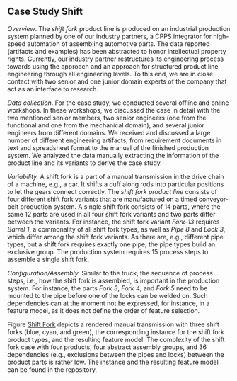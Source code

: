 Case Study Shift 
---------------------

*Overview*. The *shift fork* product line is produced on an industrial production
system planned by one of our industry partners, a CPPS integrator for
high-speed automation of assembling automotive parts. The data reported
(artifacts and examples) has been abstracted to honor intellectual
property rights. Currently, our industry partner restructures its
engineering process towards using the approach and an approach for
structured product line engineering through all engineering levels. To
this end, we are in close contact with two senior and one junior domain
experts of the company that act as an interface to research.

*Data collection*. For the case study, we conducted several offline and
online workshops. In these workshops, we discussed the case in detail
with the two mentioned senior members, two senior engineers (one from
the functional and one from the mechanical domain), and several junior
engineers from different domains. We received and discussed a large
number of different engineering artifacts, from requirement documents in
text and spreadsheet format to the manual of the finished production
system. We analyzed the data manually extracting the information of the
product line and its variants to derive the case study.

*Variability.* A shift fork is a part of a manual transmission in the
drive chain of a machine, e.g., a car. It shifts a cuff along rods into
particular positions to let the gears connect correctly. The *shift fork
product line* consists of four different shift fork variants that are
manufactured on a timed conveyor-belt production system. A single shift
fork consists of 14 parts, where the same 12 parts are used in all four
shift fork variants and two parts differ between the variants. For
instance, the shift fork variant *Fork-13* requires *Barrel 1*, a
commonality of all shift fork types, as well as *Pipe 8* and *Lock 3*,
which differ among the shift fork variants. As there are, e.g.,
different pipe types, but a shift fork requires exactly one pipe, the
pipe types build an exclusive group. The production system requires 15
process steps to assemble a single shift fork.

*Configuration/Assembly*. Similar to the truck, the sequence of process
steps, i.e., how the shift fork is assembled, is important in the
production system. For instance, the parts *Fork 3*, *Fork 4*, and *Fork
5* need to be mounted to the pipe before one of the locks can be welded
on. Such dependencies can at the moment not be expressed, for instance,
in a feature model, as it does not define the order of feature
selection.

Figure [Shift Fork](https://w.wiki/3DCf) depicts a rendered manual transmission with
three shift forks (blue, cyan, and green), the corresponding instance
for the shift fork product types, and the resulting feature model. The complexity of the shift fork case with
four products, four abstract assembly groups, and 36 dependencies (e.g.,
exclusions between the pipes and locks) between the product parts is
rather low. The instance and the resulting feature model can be found in
the repository.